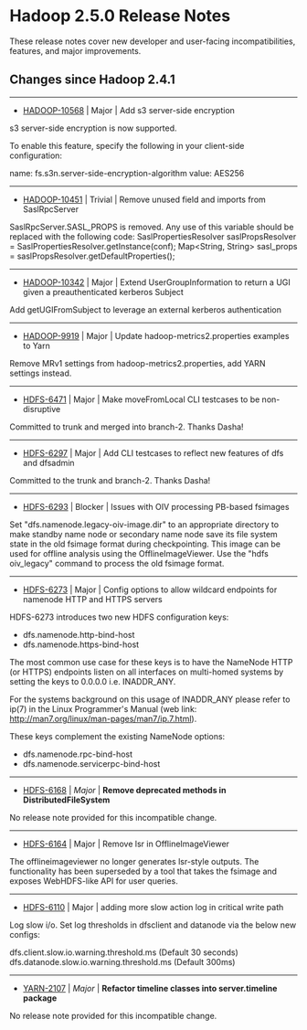 # Hadoop  2.5.0 Release Notes

These release notes cover  new developer and user-facing incompatibilities, features, and major improvements.

## Changes since Hadoop 2.4.1

---

* [HADOOP-10568](https://issues.apache.org/jira/browse/HADOOP-10568) | Major | Add s3 server-side encryption

s3 server-side encryption is now supported.

To enable this feature, specify the following in your client-side configuration:

name: fs.s3n.server-side-encryption-algorithm
value: AES256

---

* [HADOOP-10451](https://issues.apache.org/jira/browse/HADOOP-10451) | Trivial | Remove unused field and imports from SaslRpcServer

SaslRpcServer.SASL\_PROPS is removed.
Any use of this variable  should be replaced with the following code: 
SaslPropertiesResolver saslPropsResolver = SaslPropertiesResolver.getInstance(conf); 
Map<String, String> sasl\_props = saslPropsResolver.getDefaultProperties();

---

* [HADOOP-10342](https://issues.apache.org/jira/browse/HADOOP-10342) | Major | Extend UserGroupInformation to return a UGI given a preauthenticated kerberos Subject

Add getUGIFromSubject to leverage an external kerberos authentication

---

* [HADOOP-9919](https://issues.apache.org/jira/browse/HADOOP-9919) | Major | Update hadoop-metrics2.properties examples to Yarn

Remove MRv1 settings from hadoop-metrics2.properties, add YARN settings instead.

---

* [HDFS-6471](https://issues.apache.org/jira/browse/HDFS-6471) | Major | Make moveFromLocal CLI testcases to be non-disruptive

Committed to trunk and merged into branch-2. Thanks Dasha!

---

* [HDFS-6297](https://issues.apache.org/jira/browse/HDFS-6297) | Major | Add CLI testcases to reflect new features of dfs and dfsadmin

Committed to the trunk and branch-2. Thanks Dasha!

---

* [HDFS-6293](https://issues.apache.org/jira/browse/HDFS-6293) | Blocker | Issues with OIV processing PB-based fsimages

Set "dfs.namenode.legacy-oiv-image.dir" to an appropriate directory to make standby name node or secondary name node save its file system state in the old fsimage format during checkpointing. This image can be used for offline analysis using the OfflineImageViewer.  Use the "hdfs oiv\_legacy" command to process the old fsimage format.

---

* [HDFS-6273](https://issues.apache.org/jira/browse/HDFS-6273) | Major | Config options to allow wildcard endpoints for namenode HTTP and HTTPS servers

HDFS-6273 introduces two new HDFS configuration keys: 
- dfs.namenode.http-bind-host
- dfs.namenode.https-bind-host

The most common use case for these keys is to have the NameNode HTTP (or HTTPS) endpoints listen on all interfaces on multi-homed systems by setting the keys to 0.0.0.0 i.e. INADDR\_ANY.

For the systems background on this usage of INADDR\_ANY please refer to ip(7) in the Linux Programmer's Manual (web link: http://man7.org/linux/man-pages/man7/ip.7.html).

These keys complement the existing NameNode options:
- dfs.namenode.rpc-bind-host
- dfs.namenode.servicerpc-bind-host

---

* [HDFS-6168](https://issues.apache.org/jira/browse/HDFS-6168) | *Major* | **Remove deprecated methods in DistributedFileSystem**

No release note provided for this incompatible change.

---

* [HDFS-6164](https://issues.apache.org/jira/browse/HDFS-6164) | Major | Remove lsr in OfflineImageViewer

The offlineimageviewer no longer generates lsr-style outputs. The functionality has been superseded by a tool that takes the fsimage and exposes WebHDFS-like API for user queries.

---

* [HDFS-6110](https://issues.apache.org/jira/browse/HDFS-6110) | Major | adding more slow action log in critical write path

Log slow i/o.  Set log thresholds in dfsclient and datanode via the below  new configs:

dfs.client.slow.io.warning.threshold.ms (Default 30 seconds)
dfs.datanode.slow.io.warning.threshold.ms (Default 300ms)

---

* [YARN-2107](https://issues.apache.org/jira/browse/YARN-2107) | *Major* | **Refactor timeline classes into server.timeline package**

No release note provided for this incompatible change.



